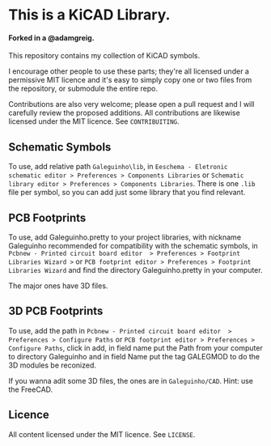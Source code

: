 # This is a KiCAD Library.

#### Forked in a @adamgreig.

This repository contains my collection of KiCAD symbols.

I encourage other people to use these parts; they're all licensed under a
permissive MIT licence and it's easy to simply copy one or two files from the
repository, or submodule the entire repo.

Contributions are also very welcome; please open a pull request and I will
carefully review the proposed additions. All contributions are likewise
licensed under the MIT licence. See `CONTRIBUITING`.

## Schematic Symbols

To use, add relative path `Galeguinho\lib`, in `Eeschema - Eletronic schematic editor > Preferences > Components Libraries` or `Schematic  library editor > Preferences > Components Libraries`. There is one `.lib` file per symbol, so you can add just some library that you find relevant.

## PCB Footprints

To use, add Galeguinho.pretty to your project libraries, with nickname Galeguinho recommended for compatibility with the schematic symbols, in `Pcbnew - Printed circuit board editor  > Preferences > Footprint Libraries Wizard >` or `PCB footprint editor > Preferences > Footprint Libraries Wizard` and find the directory Galeguinho.pretty in your computer.

The major ones have 3D files.


## 3D PCB Footprints

To use, add the path in `Pcbnew - Printed circuit board editor  > Preferences > Configure Paths` or `PCB footprint editor > Preferences > Configure Paths`, click in add, in field name put the Path from your computer to directory Galeguinho and in field Name put the tag GALEGMOD to do the 3D modules be reconized.

If you wanna adit some 3D files, the ones are in `Galeguinho/CAD`. Hint: use the FreeCAD.

## Licence

All content licensed under the MIT licence. See `LICENSE`.